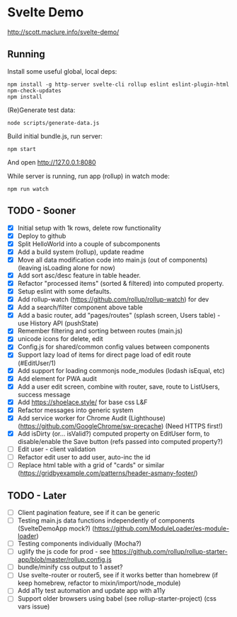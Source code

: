 # Svelte Demo

http://scott.maclure.info/svelte-demo/

## Running

Install some useful global, local deps:

```
npm install -g http-server svelte-cli rollup eslint eslint-plugin-html npm-check-updates
npm install
```

(Re)Generate test data:

```
node scripts/generate-data.js
```

Build initial bundle.js, run server:

```
npm start
```

And open http://127.0.0.1:8080

While server is running, run app (rollup) in watch mode:

```
npm run watch
```

## TODO - Sooner

- [x] Initial setup with 1k rows, delete row functionality
- [x] Deploy to github
- [x] Split HelloWorld into a couple of subcomponents
- [x] Add a build system (rollup), update readme
- [x] Move all data modification code into main.js (out of components) (leaving isLoading alone for now)
- [x] Add sort asc/desc feature in table header.
- [x] Refactor "processed items" (sorted & filtered) into computed property.
- [x] Setup eslint with some defaults.
- [x] Add rollup-watch (https://github.com/rollup/rollup-watch) for dev
- [x] Add a search/filter component above table
- [x] Add a basic router, add "pages/routes" (splash screen, Users table) - use History API (pushState)
- [x] Remember filtering and sorting between routes (main.js)
- [x] unicode icons for delete, edit
- [x] Config.js for shared/common config values between components
- [x] Support lazy load of items for direct page load of edit route (#EditUser/1)
- [x] Add support for loading commonjs node_modules (lodash isEqual, etc)
- [x] Add <noscript> element for PWA audit
- [x] Add a user edit screen, combine with router, save, route to ListUsers, success message
- [x] Add https://shoelace.style/ for base css L&F
- [x] Refactor messages into generic system
- [x] Add service worker for Chrome Audit (Lighthouse) (https://github.com/GoogleChrome/sw-precache) (Need HTTPS first!)
- [x] Add isDirty (or... isValid?) computed property on EditUser form, to disable/enable the Save button (refs passed into computed property?)
- [ ] Edit user - client validation
- [ ] Refactor edit user to add user, auto-inc the id
- [ ] Replace html table with a grid of "cards" or similar (https://gridbyexample.com/patterns/header-asmany-footer/)

## TODO - Later

- [ ] Client pagination feature, see if it can be generic
- [ ] Testing main.js data functions independently of components (SvelteDemoApp mock?) (https://github.com/ModuleLoader/es-module-loader)
- [ ] Testing components individually (Mocha?)
- [ ] uglify the js code for prod - see https://github.com/rollup/rollup-starter-app/blob/master/rollup.config.js
- [ ] bundle/minify css output to 1 asset?
- [ ] Use svelte-router or router5, see if it works better than homebrew (if keep homebrew, refactor to mixin/import/node_module)
- [ ] Add a11y test automation and update app with a11y
- [ ] Support older browsers using babel (see rollup-starter-project) (css vars issue)